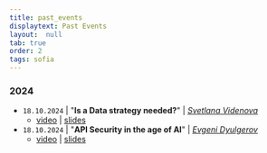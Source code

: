```yaml
---
title: past_events
displaytext: Past Events
layout:  null
tab: true
order: 2
tags: sofia
---
```


### 2024

* `18.10.2024` \| "**Is a Data strategy needed?**" \| *[Svetlana Videnova](https://www.linkedin.com/in/lana-videnova/)*
  * [video](https://youtu.be/xG2rHmcgX6Q) \| [slides](./assets/presentations/202410%20-%20Is%20data%20strategy%20needed%20by%20Svetlana%20Videnova.pdf)
* `18.10.2024` \| "**API Security in the age of AI**" \| *[Evgeni Dyulgerov](https://www.linkedin.com/in/evgeni-dyulgerov/)*
  * [video](https://youtu.be/WP2wOA22yT8) \| [slides](./assets/presentations/202410%20-%20API%20security%20in%20the%20age%20of%20AI%20by%20Evgeni%20Dyulgerov.pdf)

